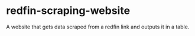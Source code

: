 # redfin-scraping-website
A website that gets data scraped from a redfin link and outputs it in a table. 
